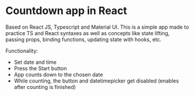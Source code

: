 # Countdown app in React
Based on React JS, Typescript and Material UI.
This is a simple app made to practice TS and React syntaxes as well as concepts like state lifting, passing props, binding functions, updating state with hooks, etc. 


Functionality:
 - Set date and time
 - Press the Start button
 - App counts down to the chosen date
 - While counting, the button and datetimepicker get disabled (enables after counting is finished)
